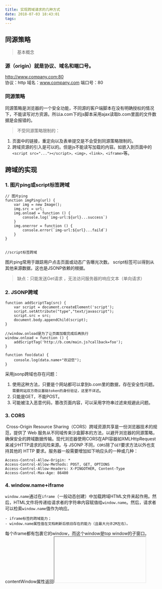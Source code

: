 ```yaml
---
title: 实现跨域请求的几种方式
date: 2018-07-03 18:43:01
tags:
---
```

## 同源策略
> 基本概念
### 源（origin）就是协议、域名和端口号。
http://www.company.com:80   
协议：http
域名：www.company.com
端口号：80

### 同源策略
同源策略是浏览器的一个安全功能，不同源的客户端脚本在没有明确授权的情况下，不能读写对方资源。所以a.com下的js脚本采用ajax读取b.com里面的文件数据是会报错的。

> 不受同源策略限制的：
1. 页面中的链接，重定向以及表单提交是不会受到同源策略限制的。
2. 跨域资源的引入是可以的。但是js不能读写加载的内容。如嵌入到页面中的`<script src="..."></script>，<img>，<link>，<iframe>`等。

## 跨域的实现
### 1. 图片ping或script标签跨域
```
// 图片ping
function imgPing(url) {
    var img = new Image();
    img.src = url;
    img.onload = function () {
        console.log(`img-url:${url}...success`)
    }
    img.onerror = function () {
        console.error(`img-url:${url}...faild`)
    }
}


//script标签跨域

```

图片ping常用于跟踪用户点击页面或动态广告曝光次数。 
script标签可以得到从其他来源数据，这也是JSONP依赖的根据。 
> 缺点：只能发送Get请求 ，无法访问服务器的响应文本（单向请求）

### 2. JSONP跨域
```
function addScriptTag(src) { 
    var script = document.createElement('script'); 
    script.setAttribute("type","text/javascript"); 
    script.src = src; 
    document.body.appendChild(script);
}

//window.onload是为了让页面加载完成后再执行
window.onload = function () { 
    addScriptTag('http://b.com/main.js?callback=foo');
} 

function foo(data) { 
    console.log(data.name+"欢迎您");
}
```
采用jsonp跨域也存在问题：
1.	使用这种方法，只要是个网站都可以拿到b.com里的数据，存在安全性问题。`需要网站双方商议基础token的身份验证，这里不详述`。
2.	只能是GET，不能POST。
3.	可能被注入恶意代码，篡改页面内容，可以采用字符串过滤来规避此问题。

### 3. CORS
​ Cross-Origin Resource Sharing（CORS）跨域资源共享是一份浏览器技术的规范，提供了 Web 服务从不同域传来沙盒脚本的方法，以避开浏览器的同源策略，确保安全的跨域数据传输。现代浏览器使用CORS在API容器如XMLHttpRequest来减少HTTP请求的风险来源。与 JSONP 不同，` CORS `除了` GET `要求方法以外也支持其他的 HTTP 要求。服务器一般需要增加如下响应头的一种或几种：
```
Access-Control-Allow-Origin: *
Access-Control-Allow-Methods: POST, GET, OPTIONS
Access-Control-Allow-Headers: X-PINGOTHER, Content-Type
Access-Control-Max-Age: 86400
```

### 4. window.name+iframe
`window.name`通过在`iframe`（一般动态创建）中加载跨域HTML文件来起作用。然后，HTML文件将传递给请求者的字符串内容赋值给`window.name`。然后，请求者可以检索`window.name`值作为响应。

    - iframe标签的跨域能力；
    - window.name属性值在文档刷新后依旧存在的能力（且最大允许2M左右）。
每个iframe都有包裹它的window，而这个window是top window的子窗口。contentWindow属性返回<iframe>元素的Window对象。你可以使用这个Window对象来访问iframe的文档及其内部DOM。

### 5. window.postMessage()

HTML5新特性，可以用来向其他所有的` window `对象发送消息。需要注意的是我们必须要保证所有的脚本执行完才发送` MessageEvent`，如果在函数执行的过程中调用了它，就会让后面的函数超时无法执行。

### 6. 修改document.domain跨子域

**前提条件：这两个域名必须属于同一个基础域名!而且所用的协议，端口都要一致，否则无法利用document.domain进行跨域，所以只能跨子域**

​ 在根域范围内，允许把domain属性的值设置为它的上一级域。例如，在`”aaa.xxx.com”`域内，可以把`domain`设置为` “xxx.com” `但不能设置为 `“xxx.org” `或者`”com”`。

​ 现在存在两个域名`aaa.xxx.com`和`bbb.xxx.com`。在aaa下嵌入bbb的页面，由于其document.name不一致，无法在aaa下操作bbb的js。可以在aaa和bbb下通过js将`document.name = 'xxx.com'`;设置一致，来达到互相访问的作用。

### 7. websocket
WebSocket protocol 是HTML5一种新的协议。它实现了浏览器与服务器全双工通信，同时`允许跨域通讯`

**需要注意：**WebSocket对象不支持DOM 2级事件侦听器，必须使用DOM 0级语法分别定义各个事件。

### 8. 代理

同源策略是针对浏览器端进行的限制，可以通过服务器端来解决该问题

DomainA客户端（浏览器） ==> DomainA服务器 ==> DomainB服务器 ==> DomainA客户端（浏览器）
